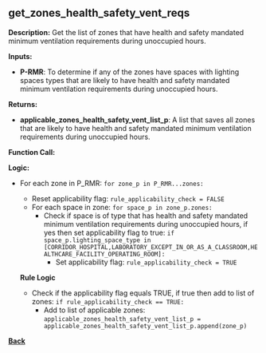## get_zones_health_safety_vent_reqs

**Description:** Get the list of zones that have health and safety mandated minimum ventilation requirements during unoccupied hours.  

**Inputs:**
- **P-RMR**: To determine if any of the zones have spaces with lighting spaces types that are likely to have health and safety mandated minimum ventilation requirements during unoccupied hours.

**Returns:**
- **applicable_zones_health_safety_vent_list_p**: A list that saves all zones that are likely to have health and safety mandated minimum ventilation requirements during unoccupied hours.
 
**Function Call:** 


**Logic:**
- For each zone in P_RMR: `for zone_p in P_RMR...zones:`
    - Reset applicability flag: `rule_applicability_check = FALSE` 
    - For each space in zone: `for space_p in zone_p.zones:`
        - Check if space is of type that has health and safety mandated minimum ventilation requirements during unoccupied hours, if yes then set applicability flag to true: `if space_p.lighting_space_type in [CORRIDOR_HOSPITAL,LABORATORY_EXCEPT_IN_OR_AS_A_CLASSROOM,HEALTHCARE_FACILITY_OPERATING_ROOM]:`
            - Set applicability flag: `rule_applicability_check = TRUE`

    **Rule Logic**
    - Check if the applicability flag equals TRUE, if true then add to list of zones: `if rule_applicability_check == TRUE:`
        - Add to list of applicable zones: `applicable_zones_health_safety_vent_list_p = applicable_zones_health_safety_vent_list_p.append(zone_p)`

**[Back](../_toc.md)**